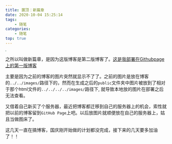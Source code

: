 ```yaml
---
title: 置顶：新篇章
date: 2020-10-04 15:25:14
tags: 
	- 随笔
categories: 
	- 随笔
top: true
---
```


<img src="https://lincyaw.xyz/blogimg/home.jpeg" style="zoom:20%;" />



<!--more-->

之所以叫做新篇章，是因为这版博客是第二版博客了。[这是我部署在Githubpage上的第一版博客](https://lincyaw.github.io/)

主要是因为之前的博客的图片突然就显示不了了。之前的图片是放在博客的`../../images/`路径下的，然而在生成之后的`public`文件夹中图片被放到了相对于那个html文件的`../../../../images/`路径下, 就导致本地放的图片在部署之后无法查看。

又借着自己新买了个服务器，最近把博客都迁移到自己的服务器上的机会，索性就把以前的博客留到`GitHub Page`上吧。以后放图片就顺便放在自己的服务器上，姑且当做图床了。

这几天一直在搞博客，国庆刚开始做的计划都没完成，接下来的几天要多加油了！！



